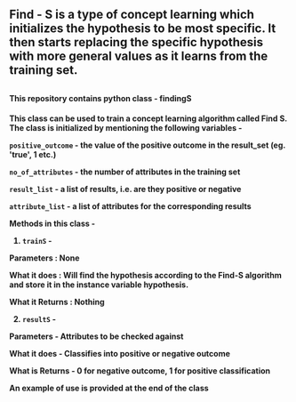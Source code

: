 <h2>Find - S is a type of concept learning which initializes the hypothesis to be most specific. It then starts
 replacing the specific hypothesis with more general values as it learns from the training set.<h2>

<h4>This repository contains python class - findingS<h4>

This class can be used to train a concept learning algorithm called Find S.
The class is initialized by mentioning the following variables -

`positive_outcome`  - the value of the positive outcome in the result_set (eg. 'true', 1 etc.)

`no_of_attributes` - the number of attributes in the training set

`result_list` - a list of results, i.e. are they positive or negative

`attribute_list` - a list of attributes for the corresponding results



Methods in this class - 

1) `trainS` - 

Parameters : None

What it does : Will find the hypothesis according to the Find-S algorithm and store it in the instance variable hypothesis.

What it Returns : Nothing



2) `resultS` - 

Parameters - Attributes to be checked against

What it does - Classifies into positive or negative outcome

What is Returns - 0 for negative outcome, 1 for positive classification


An example of use is provided at the end of the class
